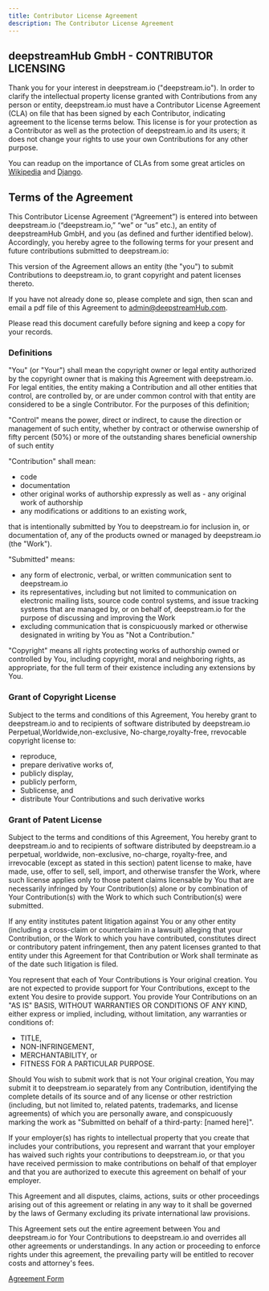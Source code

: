 ```yaml
---
title: Contributor License Agreement
description: The Contributor License Agreement
---
```


## deepstreamHub GmbH - CONTRIBUTOR LICENSING

Thank you for your interest in deepstream.io ("deepstream.io"). In order to clarify the intellectual property license granted with Contributions from any person or entity, deepstream.io must have a Contributor License Agreement (CLA) on file that has been signed by each Contributor, indicating agreement to the license terms below. This license is for your protection as a Contributor as well as the protection of deepstream.io and its users; it does not change your rights to use your own Contributions for any other purpose.

You can readup on the importance of CLAs from some great articles on [Wikipedia](//en.wikipedia.org/wiki/Contributor_License_Agreement) and [Django](//www.djangoproject.com/foundation/cla/faq/).

## Terms of the Agreement

This Contributor License Agreement (“Agreement”) is entered into between deepstream.io (“deepstream.io,” “we” or “us” etc.), an entity of deepstreamHub GmbH, and you (as defined and further identified below). Accordingly, you hereby agree to the following terms for your present and future contributions submitted to deepstream.io:

This version of the Agreement allows an entity (the "you") to submit Contributions to deepstream.io, to grant copyright and patent licenses thereto.

If you have not already done so, please complete and sign, then scan and email a pdf file of this Agreement to [admin@deepstreamHub.com](mailto:admin@deepstreamHub.com).

Please read this document carefully before signing and keep a copy for your records.

### Definitions

"You" (or "Your") shall mean the copyright owner or legal entity authorized by the copyright owner that is making this Agreement with deepstream.io. For legal entities, the entity making a Contribution and all other entities that control, are controlled by, or are under common control with that entity are considered to be a single Contributor. For the purposes of this definition;

"Control" means the power, direct or indirect, to cause the direction or management of such entity, whether by contract or otherwise
ownership of fifty percent (50%) or more of the outstanding shares
beneficial ownership of such entity

"Contribution" shall mean:

- code
- documentation
- other original works of authorship expressly as well as - any original work of authorship
- any modifications or additions to an existing work,

that is intentionally submitted by You to deepstream.io for inclusion in, or documentation of, any of the products owned or managed by deepstream.io (the "Work").

"Submitted" means:

- any form of electronic, verbal, or written communication sent to deepstream.io
- its representatives, including but not limited to communication on electronic mailing lists, source code control systems, and issue tracking systems that are managed by, or on behalf of, deepstream.io for the purpose of discussing and improving the Work
- excluding communication that is conspicuously marked or otherwise designated in writing by You as "Not a Contribution."

"Copyright" means all rights protecting works of authorship owned or controlled by You, including copyright, moral and neighboring rights, as appropriate, for the full term of their existence including any extensions by You.

### Grant of Copyright License

Subject to the terms and conditions of this Agreement, You hereby grant to deepstream.io and to recipients of software distributed by deepstream.io Perpetual,Worldwide,non-exclusive, No-charge,royalty-free, rrevocable copyright license to:

- reproduce,
- prepare derivative works of,
- publicly display,
- publicly perform,
- Sublicense, and
- distribute Your Contributions and such derivative works

### Grant of Patent License

Subject to the terms and conditions of this Agreement, You hereby grant to deepstream.io and to recipients of software distributed by deepstream.io a perpetual, worldwide, non-exclusive, no-charge, royalty-free, and irrevocable (except as stated in this section) patent license to make, have made, use, offer to sell, sell, import, and otherwise transfer the Work, where such license applies only to those patent claims licensable by You that are necessarily infringed by Your Contribution(s) alone or by combination of Your Contribution(s) with the Work to which such Contribution(s) were submitted.

If any entity institutes patent litigation against You or any other entity (including a cross-claim or counterclaim in a lawsuit) alleging that your Contribution, or the Work to which you have contributed, constitutes direct or contributory patent infringement, then any patent licenses granted to that entity under this Agreement for that Contribution or Work shall terminate as of the date such litigation is filed.

You represent that each of Your Contributions is Your original creation. You are not expected to provide support for Your Contributions, except to the extent You desire to provide support. You provide Your Contributions on an "AS IS" BASIS, WITHOUT WARRANTIES OR CONDITIONS OF ANY KIND, either express or implied, including, without limitation, any warranties or conditions of:

- TITLE,
- NON-INFRINGEMENT,
- MERCHANTABILITY, or
- FITNESS FOR A PARTICULAR PURPOSE.

Should You wish to submit work that is not Your original creation, You may submit it to deepstream.io separately from any Contribution, identifying the complete details of its source and of any license or other restriction (including, but not limited to, related patents, trademarks, and license agreements) of which you are personally aware, and conspicuously marking the work as "Submitted on behalf of a third-party: [named here]".

If your employer(s) has rights to intellectual property that you create that includes your contributions, you represent and warrant that your employer has waived such rights your contributions to deepstream.io, or that you have received permission to make contributions on behalf of that employer and that you are authorized to execute this agreement on behalf of your employer.

This Agreement and all disputes, claims, actions, suits or other proceedings arising out of this agreement or relating in any way to it shall be governed by the laws of Germany excluding its private international law provisions.

This Agreement sets out the entire agreement between You and deepstream.io for Your Contributions to deepstream.io and overrides all other agreements or understandings. In any action or proceeding to enforce rights under this agreement, the prevailing party will be entitled to recover costs and attorney's fees.

[Agreement Form](TODO)


